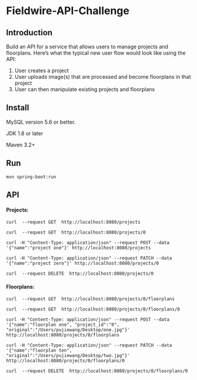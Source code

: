 # Fieldwire-API-Challenge

## Introduction

Build an API for a service that allows users to manage projects and floorplans.
Here’s what the typical new user flow would look like using the API:
1. User creates a project
2. User uploads image(s) that are processed and become floorplans in that project
3. User can then manipulate existing projects and floorplans

## Install

MySQL version 5.6 or better. 

JDK 1.8 or later

Maven 3.2+

## Run
```mvn spring-boot:run```


## API

#### Projects:

`curl  --request GET  http://localhost:8080/projects`

`curl  --request GET  http://localhost:8080/projects/0`

`curl -H "Content-Type: application/json" --request POST --data '{"name":"project one"}' http://localhost:8080/projects`

`curl -H "Content-Type: application/json" --request PATCH --data '{"name":"project zero"}' http://localhost:8080/projects/0`

`curl  --request DELETE  http://localhost:8080/projects/0`

#### Floorplans:

`curl  --request GET  http://localhost:8080/projects/0/floorplans`

`curl  --request GET  http://localhost:8080/projects/0/floorplans/0`

`curl -H "Content-Type: application/json" --request POST --data '{"name":"floorplan one", "project_id":"0", "original":"/Users/pujiewang/Desktop/one.jpg"}' http://localhost:8080/projects/0/floorplans`

`curl -H "Content-Type: application/json" --request PATCH --data '{"name":"floorplan ten", "original":"/Users/pujiewang/Desktop/two.jpg"}' http://localhost:8080/projects/0/floorplans/0`

`curl  --request DELETE  http://localhost:8080/projects/0/floorplans/0`